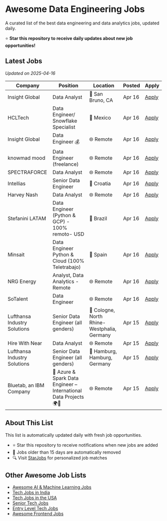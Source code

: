 # Awesome Data Engineering Jobs

A curated list of the best data engineering and data analytics jobs, updated daily.

⭐ **Star this repository to receive daily updates about new job opportunities!**

## Latest Jobs

*Updated on 2025-04-16*

| Company | Position | Location | Posted | Apply |
| ------- | -------- | -------- | ------ | ------ |
| Insight Global | Data Analyst | 📍 San Bruno, CA | Apr 16 | [Apply](https://starjobs.dev/jobs/2bc8748aef974aada6049759f2a1b8e6?utm=github) |
| HCLTech | Data Engineer/ Snowflake Specialist | 📍 Mexico | Apr 16 | [Apply](https://starjobs.dev/jobs/e82bdf4e0c5840b08b4d2a27c19ecb16?utm=github) |
| Insight Global | Data Engineer 💰 | 🌐 Remote | Apr 16 | [Apply](https://starjobs.dev/jobs/b500ffbc48794d5889296e2072079198?utm=github) |
| knowmad mood | Data Engineer (freelance) | 🌐 Remote | Apr 16 | [Apply](https://starjobs.dev/jobs/0cdb323ca1074db2b357afe06ed286c5?utm=github) |
| SPECTRAFORCE | Data Analyst | 🌐 Remote | Apr 16 | [Apply](https://starjobs.dev/jobs/dff87087a6a14a77ba863ad556771803?utm=github) |
| Intellias | Senior Data Engineer | 📍 Croatia | Apr 16 | [Apply](https://starjobs.dev/jobs/35fa32d2c84847a1932fc07b940dc8e8?utm=github) |
| Harvey Nash | Data Analyst | 🌐 Remote | Apr 16 | [Apply](https://starjobs.dev/jobs/8e8d3da6abe348a0baa95593c5613176?utm=github) |
| Stefanini LATAM | Data Engineer (Python & GCP) - 100% remoto- USD | 📍 Brazil | Apr 16 | [Apply](https://starjobs.dev/jobs/01b8ac1a0f6a47fe8011992c826bad40?utm=github) |
| Minsait | Data Engineer Python & Cloud (100% Teletrabajo) | 📍 Spain | Apr 16 | [Apply](https://starjobs.dev/jobs/56acb18e8a8846ff9f2e6a95d7393523?utm=github) |
| NRG Energy | Analyst, Data Analytics - Remote | 🌐 Remote | Apr 16 | [Apply](https://starjobs.dev/jobs/46d47a6d39264480b8f0f628d9e1a491?utm=github) |
| SoTalent | Data Engineer | 🌐 Remote | Apr 16 | [Apply](https://starjobs.dev/jobs/11715f19c37c4bfe91e2c4f609f1ccfe?utm=github) |
| Lufthansa Industry Solutions | Senior Data Engineer (all genders) | 📍 Cologne, North Rhine-Westphalia, Germany | Apr 15 | [Apply](https://starjobs.dev/jobs/a47b534df3194f688307f3947ee5bc06?utm=github) |
| Hire With Near | Data Analyst | 🌐 Remote | Apr 15 | [Apply](https://starjobs.dev/jobs/93405ec318e24d1988a03cdd2c836adc?utm=github) |
| Lufthansa Industry Solutions | Senior Data Engineer (all genders) | 📍 Hamburg, Hamburg, Germany | Apr 15 | [Apply](https://starjobs.dev/jobs/19af04a38dfd4f64997c2ecee70922d5?utm=github) |
| Bluetab, an IBM Company | 🌟 Azure & Spark Data Engineer – International Data Projects 🌍🚀 | 🌐 Remote | Apr 15 | [Apply](https://starjobs.dev/jobs/c0c3ab1566ea4a5fab5a51c085bf0d0a?utm=github) |


## About This List

This list is automatically updated daily with fresh job opportunities.

* ⭐ Star this repository to receive notifications when new jobs are added
* 🔄 Jobs older than 15 days are automatically removed
* 🔍 Visit [StarJobs](https://starjobs.dev?utm=github) for personalized job matches

## Other Awesome Job Lists

* [Awesome AI & Machine Learning Jobs](https://github.com/bansalnagesh/awesome-ai-ml-jobs)
* [Tech Jobs in India](https://github.com/bansalnagesh/tech-jobs-india)
* [Tech Jobs in the USA](https://github.com/bansalnagesh/tech-jobs-usa)
* [Senior Tech Jobs](https://github.com/bansalnagesh/senior-tech-jobs)
* [Entry Level Tech Jobs](https://github.com/bansalnagesh/entry-level-tech-jobs)
* [Awesome Frontend Jobs](https://github.com/bansalnagesh/awesome-frontend-jobs)
